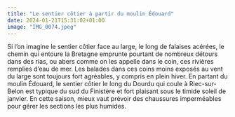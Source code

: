 ```yaml
---
title: "Le sentier côtier à partir du moulin Édouard"
date: 2024-01-21T15:31:02+01:00
image: "IMG_0074.jpeg"
---
```


Si l’on imagine le sentier côtier face au large, le long de falaises acérées, le chemin qui entoure la Bretagne emprunte pourtant de nombreux détours dans des rias, ou abers comme on les appelle dans le coin, ces rivières remplies d’eau de mer. Les balades dans ces coins moins exposés au vent du large sont toujours fort agréables, y compris en plein hiver. En partant du moulin Édouard, le sentier côtier le long du Dourdu qui coule à Riec-sur-Belon est typique du sud du Finistère et fort plaisant sous le timide soleil de janvier. En cette saison, mieux vaut prévoir des chaussures imperméables pour gérer les sections les plus humides. 
